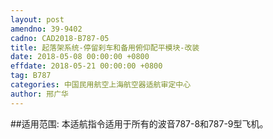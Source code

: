```yaml
---
layout: post
amendno: 39-9402
cadno: CAD2018-B787-05
title: 起落架系统-停留刹车和备用俯仰配平模块-改装
date: 2018-05-08 00:00:00 +0800
effdate: 2018-05-21 00:00:00 +0800
tag: B787
categories: 中国民用航空上海航空器适航审定中心
author: 邢广华
---
```


##适用范围:
本适航指令适用于所有的波音787-8和787-9型飞机。

